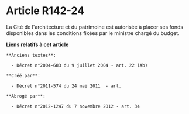 # Article R142-24

La Cité de l'architecture et du patrimoine est autorisée à placer ses fonds disponibles dans les conditions fixées par le
ministre chargé du budget.

**Liens relatifs à cet article**

	**Anciens textes**:

	  - Décret n°2004-683 du 9 juillet 2004 - art. 22 (Ab)

	**Créé par**:

	  - Décret n°2011-574 du 24 mai 2011  - art.

	**Abrogé par**:

	  - Décret n°2012-1247 du 7 novembre 2012 - art. 34
